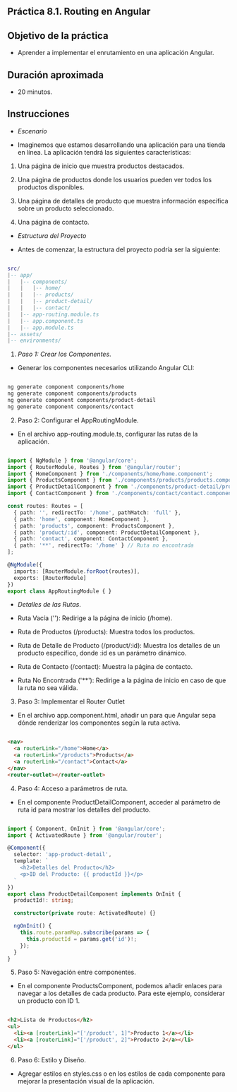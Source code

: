 ## Práctica 8.1. Routing en Angular

## Objetivo de la práctica

- Aprender a implementar el enrutamiento en una aplicación Angular.
  
## Duración aproximada
- 20 minutos.

## Instrucciones

- *Escenario*

- Imaginemos que estamos desarrollando una aplicación para una tienda en línea. La aplicación tendrá las siguientes características:

1. Una página de inicio que muestra productos destacados.

2. Una página de productos donde los usuarios pueden ver todos los productos disponibles.

3. Una página de detalles de producto que muestra información específica sobre un producto seleccionado.

4. Una página de contacto.

- *Estructura del Proyecto*

- Antes de comenzar, la estructura del proyecto podría ser la siguiente:

```lua

src/
|-- app/
|   |-- components/
|   |   |-- home/
|   |   |-- products/
|   |   |-- product-detail/
|   |   |-- contact/
|   |-- app-routing.module.ts
|   |-- app.component.ts
|   |-- app.module.ts
|-- assets/
|-- environments/

```

1. *Paso 1: Crear los Componentes*.

- Generar los componentes necesarios utilizando Angular CLI:

```bash

ng generate component components/home
ng generate component components/products
ng generate component components/product-detail
ng generate component components/contact
```

2. Paso 2: Configurar el AppRoutingModule.

- En el archivo app-routing.module.ts, configurar las rutas de la aplicación.

```typescript

import { NgModule } from '@angular/core';
import { RouterModule, Routes } from '@angular/router';
import { HomeComponent } from './components/home/home.component';
import { ProductsComponent } from './components/products/products.component';
import { ProductDetailComponent } from './components/product-detail/product-detail.component';
import { ContactComponent } from './components/contact/contact.component';

const routes: Routes = [
  { path: '', redirectTo: '/home', pathMatch: 'full' },
  { path: 'home', component: HomeComponent },
  { path: 'products', component: ProductsComponent },
  { path: 'product/:id', component: ProductDetailComponent },
  { path: 'contact', component: ContactComponent },
  { path: '**', redirectTo: '/home' } // Ruta no encontrada
];

@NgModule({
  imports: [RouterModule.forRoot(routes)],
  exports: [RouterModule]
})
export class AppRoutingModule { }
```

- *Detalles de las Rutas*.

- Ruta Vacía (''): Redirige a la página de inicio (/home).

- Ruta de Productos (/products): Muestra todos los productos.

- Ruta de Detalle de Producto (/product/:id): Muestra los detalles de un producto específico, donde :id es un parámetro dinámico.

- Ruta de Contacto (/contact): Muestra la página de contacto.

- Ruta No Encontrada ('**'): Redirige a la página de inicio en caso de que la ruta no sea válida.

3. Paso 3: Implementar el Router Outlet

- En el archivo app.component.html, añadir un <router-outlet> para que Angular sepa dónde renderizar los componentes según la ruta activa.

```html

<nav>
  <a routerLink="/home">Home</a>
  <a routerLink="/products">Products</a>
  <a routerLink="/contact">Contact</a>
</nav>
<router-outlet></router-outlet>
```

4. Paso 4: Acceso a parámetros de ruta.

- En el componente ProductDetailComponent, acceder al parámetro de ruta id para mostrar los detalles del producto.

```typescript

import { Component, OnInit } from '@angular/core';
import { ActivatedRoute } from '@angular/router';

@Component({
  selector: 'app-product-detail',
  template: `
    <h2>Detalles del Producto</h2>
    <p>ID del Producto: {{ productId }}</p>
  `
})
export class ProductDetailComponent implements OnInit {
  productId!: string;

  constructor(private route: ActivatedRoute) {}

  ngOnInit() {
    this.route.paramMap.subscribe(params => {
      this.productId = params.get('id')!;
    });
  }
}
```

5. Paso 5: Navegación entre componentes.

- En el componente ProductsComponent, podemos añadir enlaces para navegar a los detalles de cada producto. Para este ejemplo, considerar un producto con ID 1.

```html

<h2>Lista de Productos</h2>
<ul>
  <li><a [routerLink]="['/product', 1]">Producto 1</a></li>
  <li><a [routerLink]="['/product', 2]">Producto 2</a></li>
</ul>
```

6. Paso 6: Estilo y Diseño.

- Agregar estilos en styles.css o en los estilos de cada componente para mejorar la presentación visual de la aplicación.

